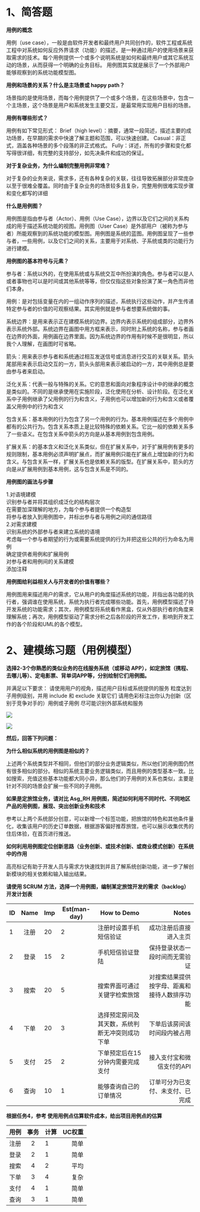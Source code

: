 # 1、简答题

**用例的概念**

用例（use case），一般是由软件开发者和最终用户共同创作的，软件工程或系统工程中对系统如何反应外界请求（功能）的描述，是一种通过用户的使用场景来获取需求的技术。每个用例提供一个或多个说明系统是如何和最终用户或其它系统互动的场景，从而获得一个明确的业务目标。
用例图其实就是展示了一个外部用户能够观察到的系统功能模型图。

**用例和场景的关系？什么是主场景或 happy path？**

场景指的是使用场景，而每个用例提供了一个或多个场景，在这些场景中，包含一个主场景，这个场景是用户和系统发生主要交互，是最常用实现用户目标的场景。

**用例有哪些形式？**

用例有如下常见形式：
Brief（high level）：摘要，通常一段简述，描述主要的成功场景，在早期的需求中快速了解主题和范围，可以快速创建。
Casual：非正式，涵盖各种场景的多个段落的非正式格式。
Fully：详述，所有的步骤和变化都写得很详细，有完整的支持部分，如先决条件和成功的保证。

**对于复杂业务，为什么编制完整用例非常难？**

对于复杂的业务来说，需求多，还有各种复杂的关联，往往导致拓展部分非常庞杂以至于很难全覆盖。同时由于复杂业务的场景较多且复杂，完整用例很难实现步骤和变化都写的详细

**什么是用例图？**

用例图是指由参与者（Actor）、用例（Use Case），边界以及它们之间的关系构成的用于描述系统功能的视图。用例图（User Case）是外部用户（被称为参与者）所能观察到的系统功能的模型图。用例图是系统的蓝图。用例图呈现了一些参与者，一些用例，以及它们之间的关系，主要用于对系统、子系统或类的功能行为进行建模。

**用例图的基本符号与元素？**

参与者：系统以外的，在使用系统或与系统交互中所扮演的角色。参与者可以是人或者事物也可以是时间或其他系统等等，但仅仅指这些对象扮演了某一角色而非他们本身。

用例：是对包括变量在内的一组动作序列的描述，系统执行这些动作，并产生传递特定参与者的价值的可观察结果。其实用例就是参与者想要系统做的事。

系统边界：是用来表示正在建模系统的边界。边界内表示系统的组成部分，边界外表示系统外部。系统边界在画图中用方框来表示，同时附上系统的名称，参与者画在边界的外面，用例画在边界里面。因为系统边界的作用有时候不是很明显，所以我个人理解，在画图时可省略。

箭头：用来表示参与者和系统通过相互发送信号或消息进行交互的关联关系。箭头尾部用来表示启动交互的一方，箭头头部用来表示被启动的一方，其中用例总是要由参与者来启动。

泛化关系：代表一般与特殊的关系。它的意思和面向对象程序设计中的继承的概念是类似的。不同的是继承使用在实施阶段，泛化使用在分析、设计阶段。在泛化关系中子用例继承了父用例的行为和含义，子用例也可以增加新的行为和含义或者覆盖父用例中的行为和含义

包含关系：基本用例的行为包含了另一个用例的行为。基本用例描述在多个用例中都有的公共行为。包含关系本质上是比较特殊的依赖关系。它比一般的依赖关系多了一些语义。在包含关系中箭头的方向是从基本用例到包含用例。

扩展关系：的基本含义和泛化关系类似，但在扩展关系中，对于扩展用例有更多的规则限制，基本用例必须声明扩展点，而扩展用例只能在扩展点上增加新的行为和含义。与包含关系一样，扩展关系也是依赖关系的版型。在扩展关系中，箭头的方向是从扩展用例到基本用例，这与包含关系是不同的。

**用例图的画法与步骤**

   1.对语境建模  
        识别参与者并将其组织成泛化的结构层次  
        在需要加深理解的地方，为每个参与者提供一个构造型  
        将参与者放入到用例图中，并标出参与者与用例之间的通信路径  
   2.对需求建模  
        识别系统的外部参与者来建立系统的语境  
        考虑每一个参与者期望的行为或需要系统提供的行为并把这些公共的行为命名为用例  
        确定提供者用例和扩展用例  
        对参与者和用例间的关系建模  
        添加注释  

**用例图给利益相关人与开发者的价值有哪些？**

用例图用来描述用户的需求，它从用户的角度描述系统的功能，并指出各功能的执行者，强调谁在使用系统，系统为执行者完成哪些功能。首先，用例模型描述了待开发系统的功能需求；其次，用例模型将系统看作黑盒，仅从外部执行者的角度来理解系统；再次，用例模型驱动了需求分析之后各阶段的开发工作，影响到开发工作的各个阶段和UML的各个模型。

# 2、建模练习题（用例模型）

**选择2-3个你熟悉的类似业务的在线服务系统（或移动 APP），如定旅馆（携程、去哪儿等）、定电影票、背单词APP等，分别绘制它们用例图。**

并满足以下要求：
请使用用户的视角，描述用户目标或系统提供的服务
粒度达到子用例级别，并用 include 和 exclude 关联它们
请用色彩标注出你认为创新（区别于竞争对手的）用例或子用例
尽可能识别外部系统和服务

![](http://a2.qpic.cn/psb?/V12Yw7W81QAuHz/3CQnzl.UCkNM54pejHuIu*QXuXYkE5snkXjm4zYRCBM!/m/dDUBAAAAAAAAnull&bo=fwN.AgAAAAADByI!&rf=photolist&t=5)

![](http://a1.qpic.cn/psb?/V12Yw7W81QAuHz/S8et2P3kAk8TGchGt29YdHArT6HXRTqJO6IO693goFU!/m/dMAAAAAAAAAAnull&bo=agOKAgAAAAADB8M!&rf=photolist&t=5)

**然后，回答下列问题：**

**为什么相似系统的用例图是相似的？**

上述两个系统类型并不相同，但他们的部分业务逻辑类似，所以他们的用例图仍然有很多相似的部分。相似的系统主要业务逻辑类似，而且用例的类型基本一致。比如搜索，充值这些基本功能都大同小异，那么他们的子用例的关系也类似，主要是针对不同的场景会扩展一些不同的子用例。

**如果是定旅馆业务，请对比 Asg_RH 用例图，简述如何利用不同时代、不同地区产品的用例图，展现、突出创新业务和技术**

 参考以上两个系统部分创意，可以新增一个标签功能，把旅馆的特色和其他条件量化，收集该用户的历史订单数据，根据游客偏好推荐旅馆，也可以展示收集优秀的住后体验，在首页进行推送。

**如何利用用例图定位创新思路（业务创新、或技术创新、或商业模式创新）在系统中的作用**

高亮标记有助于开发人员与需求方快速找到并且了解系统创新功能，进一步了解创新模块的相关依赖和输入输出结果。

**请使用 SCRUM 方法，选择一个用例图，编制某定旅馆开发的需求（backlog）开发计划表**

|ID|Name|Imp|Est(man-day)|How to Demo|Notes|
|----|:-------:|---------------|--------|------|-------:|
|1|注册|20|2|注册时设置手机短信验证|成功注册后直接进入主页|
|2|登录|15|2|手机短信验证登陆|保持登录状态一段时间而无需验证|
|3|搜索|20|5|搜索界面可通过关键字检索旅馆|对搜索结果提供按字母、距离和接待人数排序功能|
|4|下单|20|3|选择预定房间及其天数，系统判断无冲突则成功下单|下单后该房间该时间段内被占用|
|5|支付|25|2|下单预定后在15分钟内需要完成支付|接入支付宝和微信支付的API|
|6|查询|10|1|能够查询自己的订单情况|订单可分为已支付、未支付、已完成|

**根据任务4，参考 使用用例点估算软件成本，给出项目用例点的估算**

|用例|事务|计算|UC权重|
|----|:-------:|------|-------:|
|注册|2|1|简单
|登录|2|1|简单
|搜索|4|2|平均
|下单|3|4|复杂
|支付|4|1|简单
|查询|3|1|简单
